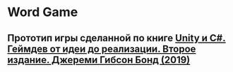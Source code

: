 # Word Game
## Прототип игры сделанной по книге [Unity и C#. Геймдев от идеи до реализации. Второе издание. Джереми Гибсон Бонд (2019)](https://www.ozon.ru/product/unity-i-c-geymdev-ot-idei-do-realizatsii-2-e-izd-378680333/?sh=YMUSRXwHmQ) ##

